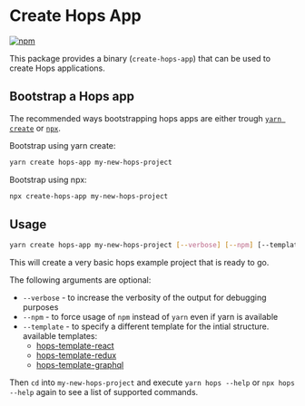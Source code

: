 # Create Hops App

[![npm](https://img.shields.io/npm/v/create-hops-app/latest.svg)](https://www.npmjs.com/package/create-hops-app)

This package provides a binary (`create-hops-app`) that can be used to create Hops applications.

## Bootstrap a Hops app

The recommended ways bootstrapping hops apps are either trough [`yarn create`](https://yarnpkg.com/lang/en/docs/cli/create/) or [`npx`](https://www.npmjs.com/package/npx).

Bootstrap using yarn create:

```bash
yarn create hops-app my-new-hops-project
```

Bootstrap using npx:

```bash
npx create-hops-app my-new-hops-project
```

## Usage

```bash
yarn create hops-app my-new-hops-project [--verbose] [--npm] [--template hops-template-*]
```

This will create a very basic hops example project that is ready to go.

The following arguments are optional:

- `--verbose` - to increase the verbosity of the output for debugging purposes
- `--npm` - to force usage of `npm` instead of `yarn` even if yarn is available
- `--template` - to specify a different template for the intial structure. available templates:
  - [hops-template-react](https://github.com/xing/hops/tree/master/packages/template-react)
  - [hops-template-redux](https://github.com/xing/hops/tree/master/packages/template-redux)
  - [hops-template-graphql](https://github.com/xing/hops/tree/master/packages/template-graphql)

Then `cd` into `my-new-hops-project` and execute `yarn hops --help` or `npx hops --help` again to see a list of supported commands.
